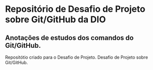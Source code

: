 # Repositório de Desafio de Projeto sobre Git/GitHub da DIO
## Anotações de estudos dos comandos do Git/GitHub.
Repositótio criado para o Desafio de Projeto.
Desafio de Projeto sobre Git/GitHub.

